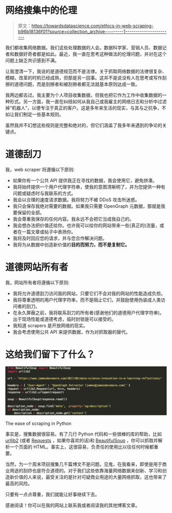 # 网络搜集中的伦理

> 原文：<https://towardsdatascience.com/ethics-in-web-scraping-b96b18136f01?source=collection_archive---------1----------------------->

我们都收集网络数据。我们这些处理数据的人会。数据科学家、营销人员、数据记者和数据好奇者都是如此。最近，我一直在思考这种做法的伦理问题，并对在这个问题上缺乏共识感到不满。

让我澄清一下，我说的是道德规范而不是法律。关于抓取网络数据的法律很复杂、模糊，改革的时机已经成熟，但那是另一回事。这并不是说没有人在思考或写作刮擦的道德问题，而是刮擦者和被刮擦者都无法就基本原则达成一致。

我两边都去过。我主要为个人项目收集数据，但我也把它作为工作中收集数据的一种形式。另一方面，我一直在纠结如何从我自己或我雇主的网络日志和分析中过滤掉“机器人”，以便专注于真正的客户。这是多年来生活的现实，与其与之抗争，不如让我们制定一些基本规则。

虽然我并不幻想这些规则是完整和绝对的，但它们涵盖了我多年来遇到的争论的关键点。

# 道德刮刀

我，web scraper 将遵循以下原则:

*   如果你有一个公共 API 提供我正在寻找的数据，我会使用它，避免拼凑。
*   我将始终提供一个用户代理字符串，使我的意图清晰明了，并为您提供一种有问题或疑虑时与我联系的方式。
*   我会以合理的速度请求数据。我将努力不被 DDoS 攻击所迷惑。
*   我只会保存我绝对需要的数据。如果我只需要 OpenGraph 元数据，那就是我要保留的全部。
*   我会尊重我保存的任何内容。我永远不会把它当成我自己的。
*   我会想办法把价值还给你。也许我可以给你的网站带来一些(真正的)流量，或者在一篇文章或帖子中表扬你。
*   我将及时回应您的请求，并与您合作解决问题。
*   我将为从数据中创造新价值的**目的而努力，而不是复制它。**

# 道德网站所有者

我，网站所有者将遵循以下原则:

*   我将允许道德刮刀访问我的网站，只要它们不会对我的网站的性能造成负担。
*   我将尊重透明的用户代理字符串，而不是阻止它们，并鼓励使用伪装成人类访问者的刮刀。
*   在永久屏蔽之前，我将联系刮刀的所有者(感谢他们的道德用户代理字符串)。出于现场性能或道德考虑，临时封锁是可以接受的。
*   我知道 scrapers 是开放网络的现实。
*   我会考虑使用公共 API 来提供数据，作为对抓取器的替代。

# 这给我们留下了什么？

![](img/10a6b3b99c45a789e62b4faf9ec8f3f0.png)

The ease of scraping in Python

事实是，搜集数据很容易。有了几行 Python 代码和一些很棒的库的帮助，比如 [urllib2](https://docs.python.org/2/library/urllib2.html#module-urllib2) (或者 [Requests](http://docs.python-requests.org/en/latest/index.html) ，如果你喜欢的话)和 [BeautifulSoup](https://www.crummy.com/software/BeautifulSoup/) ，你可以抓取并解析一个页面的 HTML。事实上，这很容易，负责任的使用比以往任何时候都重要。

当然，为一个周末项目搜集几千篇博文不是问题。见鬼，在我看来，即使是用于商业用途的刮痧也是符合道德的。对于我们这些依靠海量网络数据来创新、学习和创造新价值的人来说，最受关注的是针对可疑商业用途的大量网络抓取，这也带来了最高的风险。

只要有一点点尊重，我们就能让好事继续下去。

感谢阅读！你可以在我的网站上联系我或者阅读我的其他博客文章。